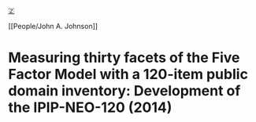 [🇿](zotero://select/library/items/D4ASR3KI)

[[People/John A. Johnson]] 
# Measuring thirty facets of the Five Factor Model with a 120-item public domain inventory: Development of the IPIP-NEO-120 (2014)

